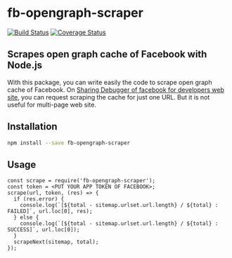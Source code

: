 # fb-opengraph-scraper

[![Build Status](https://travis-ci.org/daisukenakahama/fb-opengraph-scraper.svg?branch=master)](https://travis-ci.org/daisukenakahama/fb-opengraph-scraper)
[![Coverage Status](https://coveralls.io/repos/github/daisukenakahama/fb-opengraph-scraper/badge.svg)](https://coveralls.io/github/daisukenakahama/fb-opengraph-scraper)

## Scrapes open graph cache of Facebook with Node.js

With this package, you can write easily the code to scrape open graph cache of Facebook. On [Sharing Debugger of facebook for developers web site](https://developers.facebook.com/tools/debug/), you can request scraping the cache for just one URL. But it is not useful for multi-page web site.

## Installation

```bash
npm install --save fb-opengraph-scraper
```

## Usage

```nodejs
const scrape = require('fb-opengraph-scraper');
const token = <PUT YOUR APP TOKEN OF FACEBOOK>;
scrape(url, token, (res) => {
  if (res.error) {
    console.log(`[${total - sitemap.urlset.url.length} / ${total} : FAILED]`, url.loc[0], res);
  } else {
    console.log(`[${total - sitemap.urlset.url.length} / ${total} : SUCCESS]`, url.loc[0]);
  }
  scrapeNext(sitemap, total);
});
```
